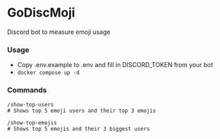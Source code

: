 # GoDiscMoji
Discord bot to measure emoji usage
    

### Usage
- Copy .env.example to .env and fill in DISCORD_TOKEN from your bot
- `docker compose up -d`
    

### Commands
```
/show-top-users
# Shows top 5 emoji users and their top 3 emojis

/show-top-emojis
# Shows top 5 emojis and their 3 biggest users
```

